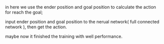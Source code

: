  in here we use the ender position and goal position to calculate the action for reach the goal;
 
 input ender position and goal position to the nerual network( full connected network ), then get the action.
 
 maybe now it finished the training with well performance.
 
